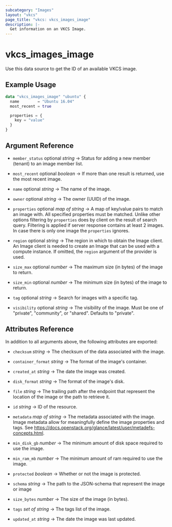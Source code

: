 ```yaml
---
subcategory: "Images"
layout: "vkcs"
page_title: "vkcs: vkcs_images_image"
description: |-
  Get information on an VKCS Image.
---
```


# vkcs_images_image

Use this data source to get the ID of an available VKCS image.

## Example Usage

```terraform
data "vkcs_images_image" "ubuntu" {
  name        = "Ubuntu 16.04"
  most_recent = true

  properties = {
    key = "value"
  }
}
```

## Argument Reference
- `member_status` optional *string* &rarr;  Status for adding a new member (tenant) to an image member list.

- `most_recent` optional *boolean* &rarr;  If more than one result is returned, use the most recent image.

- `name` optional *string* &rarr;  The name of the image.

- `owner` optional *string* &rarr;  The owner (UUID) of the image.

- `properties` optional *map of* *string* &rarr;  A map of key/value pairs to match an image with. All specified properties must be matched. Unlike other options filtering by `properties` does by client on the result of search query. Filtering is applied if server response contains at least 2 images. In case there is only one image the `properties` ignores.

- `region` optional *string* &rarr;  The region in which to obtain the Image client. An Image client is needed to create an Image that can be used with a compute instance. If omitted, the `region` argument of the provider is used.

- `size_max` optional *number* &rarr;  The maximum size (in bytes) of the image to return.

- `size_min` optional *number* &rarr;  The minimum size (in bytes) of the image to return.

- `tag` optional *string* &rarr;  Search for images with a specific tag.

- `visibility` optional *string* &rarr;  The visibility of the image. Must be one of "private", "community", or "shared". Defaults to "private".


## Attributes Reference
In addition to all arguments above, the following attributes are exported:
- `checksum` *string* &rarr;  The checksum of the data associated with the image.

- `container_format` *string* &rarr;  The format of the image's container.

- `created_at` *string* &rarr;  The date the image was created.

- `disk_format` *string* &rarr;  The format of the image's disk.

- `file` *string* &rarr;  The trailing path after the endpoint that represent the location of the image or the path to retrieve it.

- `id` *string* &rarr;  ID of the resource.

- `metadata` *map of* *string* &rarr;  The metadata associated with the image. Image metadata allow for meaningfully define the image properties and tags. See https://docs.openstack.org/glance/latest/user/metadefs-concepts.html.

- `min_disk_gb` *number* &rarr;  The minimum amount of disk space required to use the image.

- `min_ram_mb` *number* &rarr;  The minimum amount of ram required to use the image.

- `protected` *boolean* &rarr;  Whether or not the image is protected.

- `schema` *string* &rarr;  The path to the JSON-schema that represent the image or image

- `size_bytes` *number* &rarr;  The size of the image (in bytes).

- `tags` *set of* *string* &rarr;  The tags list of the image.

- `updated_at` *string* &rarr;  The date the image was last updated.


